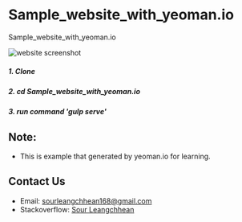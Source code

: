 # Sample_website_with_yeoman.io
Sample_website_with_yeoman.io

![website screenshot](https://preview.ibb.co/nKF0bQ/Screen_Shot_2017_04_13_at_1_21_23_PM.png)

##### 1. Clone
##### 2. cd Sample_website_with_yeoman.io
##### 3. run command 'gulp serve'

## Note:
* This is example that generated by yeoman.io for learning.


## Contact Us
* Email: sourleangchhean168@gmail.com
* Stackoverflow: [Sour Leangchhean](http://stackoverflow.com/users/4935811/sour-leangchhean)
